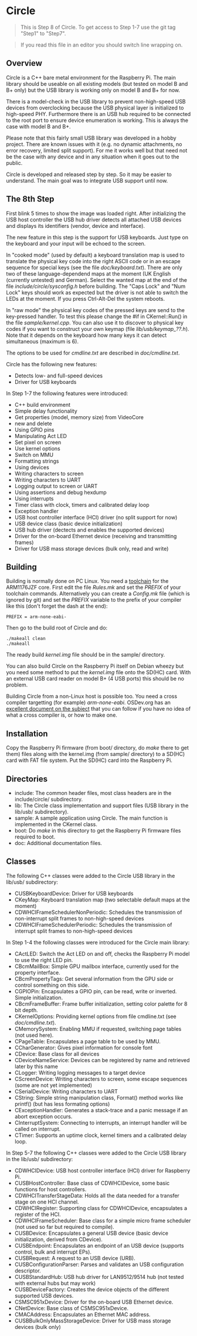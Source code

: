 Circle
======

> This is Step 8 of Circle. To get access to Step 1-7 use the git tag "Step1" to "Step7".

> If you read this file in an editor you should switch line wrapping on.

Overview
--------

Circle is a C++ bare metal environment for the Raspberry Pi. The main library should be useable on all existing models (but tested on model B and B+ only) but the USB library is working only on model B and B+ for now.

There is a model-check in the USB library to prevent non-high-speed USB devices from overclocking because the USB physical layer is initialized to high-speed PHY. Furthermore there is an USB hub required to be connected to the root port to ensure device enumeration is working. This is always the case with model B and B+.

Please note that this fairly small USB library was developed in a hobby project. There are known issues with it (e.g. no dynamic attachments, no error recovery, limited split support). For me it works well but that need not be the case with any device and in any situation when it goes out to the public.

Circle is developed and released step by step. So it may be easier to understand. The main goal was to integrate USB support until now.

The 8th Step
------------

First blink 5 times to show the image was loaded right. After initializing the USB host controller the USB hub driver detects all attached USB devices and displays its identifiers (vendor, device and interface).

The new feature in this step is the support for USB keyboards. Just type on the keyboard and your input will be echoed to the screen.

In "cooked mode" (used by default) a keyboard translation map is used to translate the physical key code into the right ASCII code or in an escape sequence for special keys (see the file *doc/keyboard.txt*). There are only two of these language-dependend maps at the moment (UK English (currently untested) and German). Select the wanted map at the end of the file *include/circle/sysconfig.h* before building. The "Caps Lock" and "Num Lock" keys should work as expected but the driver is not able to switch the LEDs at the moment. If you press Ctrl-Alt-Del the system reboots.

In "raw mode" the physical key codes of the pressed keys are send to the key-pressed handler. To test this please change the #if in CKernel::Run() in the file *sample/kernel.cpp*. You can also use it to discover to physical key codes if you want to construct your own keymap (file *lib/usb/keymap_??.h*). Note that it depends on the keyboard how many keys it can detect simultaneous (maximum is 6).

The options to be used for *cmdline.txt* are described in *doc/cmdline.txt*.

Circle has the following new features:

* Detects low- and full-speed devices
* Driver for USB keyboards

In Step 1-7 the following features were introduced:

* C++ build environment
* Simple delay functionality
* Get properties (model, memory size) from VideoCore
* new and delete
* Using GPIO pins
* Manipulating Act LED
* Set pixel on screen
* Use kernel options
* Switch on MMU
* Formatting strings
* Using devices
* Writing characters to screen
* Writing characters to UART
* Logging output to screen or UART
* Using assertions and debug hexdump
* Using interrupts
* Timer class with clock, timers and calibrated delay loop
* Exception handler
* USB host controller interface (HCI) driver (no split support for now)
* USB device class (basic device initialization)
* USB hub driver (dectects and enables the supported devices)
* Driver for the on-board Ethernet device (receiving and transmitting frames)
* Driver for USB mass storage devices (bulk only, read and write)

Building
--------

Building is normally done on PC Linux. You need a [toolchain](http://elinux.org/Rpi_Software#ARM) for the ARM1176JZF core. First edit the file *Rules.mk* and set the *PREFIX* of your toolchain commands. Alternatively you can create a *Config.mk* file (which is ignored by git) and set the *PREFIX* variable to the prefix of your compiler like this (don't forget the dash at the end):

`PREFIX = arm-none-eabi-`

Then go to the build root of Circle and do:

`./makeall clean`  
`./makeall`

The ready build *kernel.img* file should be in the sample/ directory.

You can also build Circle on the Raspberry Pi itself on Debian wheezy but you need some method to put the *kernel.img* file onto the SD(HC) card. With an external USB card reader on model B+ (4 USB ports) this should be no problem.

Building Circle from a non-Linux host is possible too. You need a cross compiler targetting (for example) *arm-none-eabi*. OSDev.org has an [excellent document on the subject](http://wiki.osdev.org/GCC_Cross-Compiler) that you can follow if you have no idea of what a cross compiler is, or how to make one.

Installation
------------

Copy the Raspberry Pi firmware (from boot/ directory, do *make* there to get them) files along with the kernel.img (from sample/ directory) to a SD(HC) card with FAT file system. Put the SD(HC) card into the Raspberry Pi.

Directories
-----------

* include: The common header files, most class headers are in the include/circle/ subdirectory.
* lib: The Circle class implementation and support files (USB library in the lib/usb/ subdirectory).
* sample: A sample application using Circle. The main function is implemented in the CKernel class.
* boot: Do *make* in this directory to get the Raspberry Pi firmware files required to boot.
* doc: Additional documentation files.

Classes
-------

The following C++ classes were added to the Circle USB library in the lib/usb/ subdirectory:

* CUSBKeyboardDevice: Driver for USB keyboards
* CKeyMap: Keyboard translation map (two selectable default maps at the moment)
* CDWHCIFrameSchedulerNonPeriodic: Schedules the transmission of non-interrupt split frames to non-high-speed devices
* CDWHCIFrameSchedulerPeriodic: Schedules the transmission of interrupt split frames to non-high-speed devices

In Step 1-4 the following classes were introduced for the Circle main library:

* CActLED: Switch the Act LED on and off, checks the Raspberry Pi model to use the right LED pin.
* CBcmMailBox: Simple GPU mailbox interface, currently used for the property interface.
* CBcmPropertyTags: Get several information from the GPU side or control something on this side.
* CGPIOPin: Encapsulates a GPIO pin, can be read, write or inverted. Simple initialization.
* CBcmFrameBuffer: Frame buffer initialization, setting color palette for 8 bit depth.
* CKernelOptions: Providing kernel options from file cmdline.txt (see *doc/cmdline.txt*).
* CMemorySystem: Enabling MMU if requested, switching page tables (not used here).
* CPageTable: Encapsulates a page table to be used by MMU.
* CCharGenerator: Gives pixel information for console font
* CDevice: Base class for all devices
* CDeviceNameService: Devices can be registered by name and retrieved later by this name
* CLogger: Writing logging messages to a target device
* CScreenDevice: Writing characters to screen, some escape sequences (some are not yet implemented)
* CSerialDevice: Writing characters to UART
* CString: Simple string manipulation class, Format() method works like printf() (but has less formating options)
* CExceptionHandler: Generates a stack-trace and a panic message if an abort exception occurs.
* CInterruptSystem: Connecting to interrupts, an interrupt handler will be called on interrupt.
* CTimer: Supports an uptime clock, kernel timers and a calibrated delay loop.

In Step 5-7 the following C++ classes were added to the Circle USB library in the lib/usb/ subdirectory:

* CDWHCIDevice: USB host controller interface (HCI) driver for Raspberry Pi.
* CUSBHostController: Base class of CDWHCIDevice, some basic functions for host controllers.
* CDWHCITransferStageData: Holds all the data needed for a transfer stage on one HCI channel.
* CDWHCIRegister: Supporting class for CDWHCIDevice, encapsulates a register of the HCI.
* CDWHCIFrameScheduler: Base class for a simple micro frame scheduler (not used so far but required to compile).
* CUSBDevice: Encapsulates a general USB device (basic device initialization, derived from CDevice).
* CUSBEndpoint: Encapsulates an endpoint of an USB device (supports control, bulk and interrupt EPs).
* CUSBRequest: A request to an USB device (URB).
* CUSBConfigurationParser: Parses and validates an USB configuration descriptor.
* CUSBStandardHub: USB hub driver for LAN9512/9514 hub (not tested with external hubs but may work)
* CUSBDeviceFactory: Creates the device objects of the different supported USB devices.
* CSMSC951xDevice: Driver for the on-board USB Ethernet device.
* CNetDevice: Base class of CSMSC951xDevice.
* CMACAddress: Encapsulates an Ethernet MAC address.
* CUSBBulkOnlyMassStorageDevice: Driver for USB mass storage devices (bulk only)
